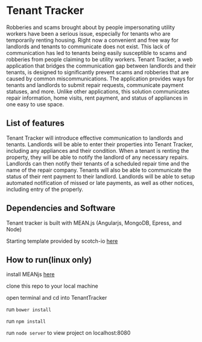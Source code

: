 # Tenant Tracker

Robberies and scams brought about by people impersonating utility workers have been a serious issue, especially for tenants who are temporarily renting housing. Right now a convenient and free way for landlords and tenants to communicate does not exist. This lack of communication has led to tenants being easily susceptible to scams and robberies from people claiming to be utility workers. 
Tenant Tracker, a web application that bridges the communication gap between landlords and their tenants, is designed to significantly prevent scams and robberies that are caused by common miscommunications. The application provides ways for tenants and landlords to submit repair requests, communicate payment statuses, and more. Unlike other applications, this solution communicates repair information, home visits, rent payment, and status of appliances in one easy to use space. 

## List of features
Tenant Tracker will introduce effective communication to landlords and tenants. Landlords will be able to enter their properties into Tenant Tracker, including any appliances and their condition. When a tenant is renting the property, they will be able to notify the landlord of any necessary repairs. Landlords can then notify their tenants of a scheduled repair time and the name of the repair company. Tenants will also be able to communicate the status of their rent payment to their landlord. Landlords will be able to setup automated notification of missed or late payments, as well as other notices, including entry of the properly.

## Dependencies and Software
Tenant tracker is built with MEAN.js (Angularjs, MongoDB, Epress, and Node)

Starting template provided by scotch-io [here](https://github.com/scotch-io/starter-node-angular)

## How to run(linux only)
install MEANjs [here](http://meanjs.org/)

clone this repo to your local machine

open terminal and cd into TenantTracker

run `bower install`

run `npm install`

run `node server` to view project on localhost:8080 



